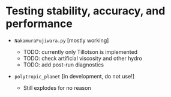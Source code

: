 Testing stability, accuracy, and performance
==============================================

  * `NakamuraFujiwara.py` [mostly working]  
    * TODO: currently only Tillotson is implemented
    * TODO: check artificial viscosity and other hydro
    * TODO: add post-run diagnostics  

  * `polytropic_planet` [in development, do not use!]  
    * Still explodes for no reason
